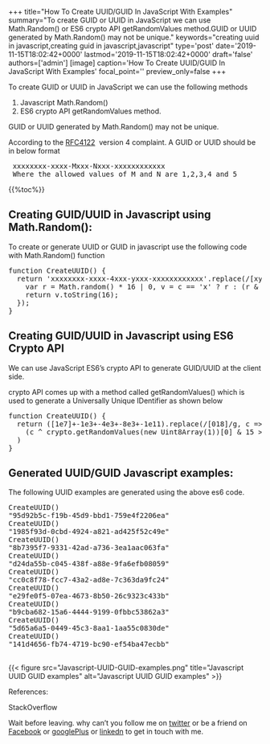 +++
title="How To Create UUID/GUID In JavaScript With Examples"
summary="To create GUID or UUID in JavaScript we can use Math.Random() or ES6 crypto API getRandomValues method.GUID or UUID generated by Math.Random() may not be unique."
keywords="creating uuid in javascript,creating guid in javascript,javascript"
type='post'
date='2019-11-15T18:02:42+0000'
lastmod='2019-11-15T18:02:42+0000'
draft='false'
authors=['admin']
[image]
caption='How To Create UUID/GUID In JavaScript With Examples'
focal_point=''
preview_only=false
+++

To create GUID or UUID in JavaScript we can use the following methods

<ol><li>Javascript Math.Random()</li><li>ES6 crypto API getRandomValues method.</li></ol>

GUID or UUID generated by Math.Random() may not be unique.

According to the <a href="https://www.ietf.org/rfc/rfc4122.txt" target="_blank" rel="noopener noreferrer">RFC4122</a>&nbsp; version 4 complaint. A GUID or UUID should be in below format

<pre> xxxxxxxx-xxxx-Mxxx-Nxxx-xxxxxxxxxxxx
 Where the allowed values of M and N are 1,2,3,4 and 5</pre>

{{%toc%}}

## Creating GUID/UUID in Javascript using Math.Random():

To create or generate UUID or GUID in javascript use the following code with Math.Random() function

<pre>function CreateUUID() {
  return 'xxxxxxxx-xxxx-4xxx-yxxx-xxxxxxxxxxxx'.replace(/[xy]/g, function(c) {
    var r = Math.random() * 16 | 0, v = c == 'x' ? r : (r &amp; 0x3 | 0x8);
    return v.toString(16);
  });
}</pre>

## Creating GUID/UUID in Javascript using ES6 Crypto API

We can use JavaScript ES6’s crypto API to generate GUID/UUID at the client side.

crypto API comes up with a method called getRandomValues() which is used to generate a Universally Unique IDentifier as shown below

<pre>function CreateUUID() {
  return ([1e7]+-1e3+-4e3+-8e3+-1e11).replace(/[018]/g, c =&gt;
    (c ^ crypto.getRandomValues(new Uint8Array(1))[0] &amp; 15 &gt;&gt; c / 4).toString(16)
  )
}</pre>

## Generated UUID/GUID Javascript examples:

The following UUID examples are generated using the above es6 code.

<pre>CreateUUID()
"95d92b5c-f19b-45d9-bbd1-759e4f2206ea"
CreateUUID()
"1985f93d-0cbd-4924-a821-ad425f52c49e"
CreateUUID()
"8b7395f7-9331-42ad-a736-3ea1aac063fa"
CreateUUID()
"d24da55b-c045-438f-a88e-9fa6efb08059"
CreateUUID()
"cc0c8f78-fcc7-43a2-ad8e-7c363da9fc24"
CreateUUID()
"e29fe0f5-07ea-4673-8b50-26c9323c433b"
CreateUUID()
"b9cba682-15a6-4444-9199-0fbbc53862a3"
CreateUUID()
"5d65a6a5-0449-45c3-8aa1-1aa55c0830de"
CreateUUID()
"141d4656-fb74-4719-bc90-ef54ba47ecbb"

</pre>

{{< figure src="Javascript-UUID-GUID-examples.png" title="Javascript UUID GUID examples" alt="Javascript UUID GUID examples" >}}

References:

StackOverflow

Wait before leaving.
why can’t you follow me on <a href="https://twitter.com/arungudelli" target="_blank">twitter</a> or be a friend on <a href="https://www.facebook.com/gudelliArun" target="_blank">Facebook</a> or <a href="https://plus.google.com/+ArunkumarGudelli" target="_blank">googlePlus</a> or <a href="https://www.linkedin.com/in/arungudelli/" target="_blank">linkedn</a> to get in touch with me.







